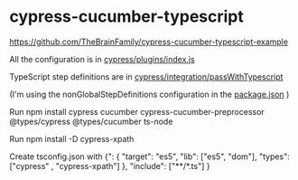 # cypress-cucumber-typescript
https://github.com/TheBrainFamily/cypress-cucumber-typescript-example

All the configuration is in [cypress/plugins/index.js](cypress/plugins/index.js)

TypeScript step definitions are in [cypress/integration/passWithTypescript](cypress/integration/passWithTypescript)

(I'm using the nonGlobalStepDefinitions configuration in the [package.json](package.json) )

Run npm install cypress cucumber cypress-cucumber-preprocessor @types/cypress @types/cucumber ts-node

Run npm install -D cypress-xpath 

Create tsconfig.json with {": { "target": "es5", "lib": ["es5", "dom"], "types": ["cypress"  , "cypress-xpath"] }, "include": ["**/*.ts"] }



